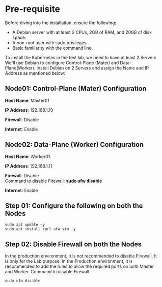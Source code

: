 # Pre-requisite
Before diving into the installation, ensure the following:
- A Debian server with at least 2 CPUs, 2GB of RAM, and 20GB of disk space.
- A non-root user with sudo privileges.
- Basic familiarity with the command line.


To install the Kubernetes in the test lab, we need to have at least 2 Servers. 
We'll use Debian to configure Control-Plane (Mater) and Data-Plane(Worker).
Install Debian on 2 Servers and assign the Name and IP Address as mentioned below:

## Node01: Control-Plane (Mater) Configuration
**Host Name**: Master01

**IP Address**: 192.168.1.10

**Firewall**: Disable  

**Internet**: Enable

## Node02: Data-Plane (Worker) Configuration
**Host Name**: Worker01

**IP Address**: 192.168.1.11

**Firewall**: Disable  
  Command to disable Firewall: **sudo ufw disable**
  
**Internet**: Enable

## Step 01: Configure the following on both the Nodes
```
sudo apt update -y
sudo apt install curl ufw vim -y
```
## Step 02: Disable Firewall on both the Nodes
In the production environment, it is not recommended to disable Firewall. It is only for the Lab purpose. In the Production environment, it is recommended to add the rules to allow the required ports on both Master and Worker. 
Command to disable Firewall - 
```
sudo ufw disable
```

